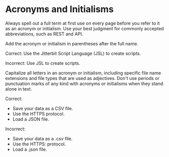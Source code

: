# Acronyms and Initialisms

Always spell out a full term at first use on every page before you refer to it as an acronym or initialism.
Use your best judgment for commonly accepted abbreviations, such as REST and API.

Add the acronym or initialism in parentheses after the full name.

Correct: Use the Jitterbit Script Language (JSL) to create scripts.

Incorrect: Use JSL to create scripts.

Capitalize all letters in an acronym or initialism, including specific file name extensions and file types
that are used as adjectives. Don't use periods or punctuation marks of any kind with acronyms or initialisms when they stand alone in text.

Correct:

* Save your data as a CSV file.
* Use the HTTPS protocol.
* Load a JSON file.

Incorrect:

* Save your data as a .csv file.
* Use the HTTPS: protocol.
* Load a .json file.

